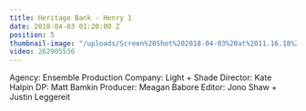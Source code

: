 ```yaml
---
title: Heritage Bank - Henry 1
date: 2018-04-03 01:20:00 Z
position: 5
thumbnail-image: "/uploads/Screen%20Shot%202018-04-03%20at%2011.16.18%20am.png"
video: 262905536
---
```


Agency: Ensemble
Production Company: Light + Shade
Director: Kate Halpin
DP: Matt Bamkin
Producer: Meagan Babore
Editor: Jono Shaw + Justin Leggereit